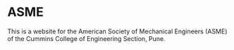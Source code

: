 # ASME
This is a website for the American Society of Mechanical Engineers (ASME) of the Cummins College of Engineering Section, Pune.
